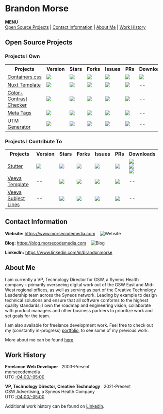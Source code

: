 # Brandon Morse
<!--ts-->
**MENU** <br>
[Open Source Projects](#open-source-projects) | [Contact Information](#contact-information) | [About Me](#about-me) | [Work History](#work-history)
<!--te-->
## Open Source Projects
### Projects I Own
<table>
  <tr>
    <th>Projects</th>
    <th>Version</th>
    <th>Stars</th>
    <th>Forks</th>
    <th>Issues</th>
    <th>PRs</th>
    <th>Downloads</th>
  <tr>
  <tr>
    <td>
      <a href="https://github.com/morsecodemedia/containers.css">Containers.css</a>
    </td>
    <td>
      <img src="https://img.shields.io/npm/v/@morsecodemedia/containers.css" />
    </td>
    <td>
      <img src="https://img.shields.io/github/stars/morsecodemedia/containers.css" />
    </td>
    <td>
      <img src="https://img.shields.io/github/forks/morsecodemedia/containers.css" />
    </td>
    <td>
      <img src="https://img.shields.io/github/issues/morsecodemedia/containers.css" />
    </td>
    <td>
      <img src="https://img.shields.io/github/issues-pr/morsecodemedia/containers.css" />
    </td>
    <td>
      <img src="https://img.shields.io/npm/dt/@morsecodemedia/containers.css" />
    </td>
  </tr>
  <tr>
    <td>
      <a href="https://github.com/morsecodemedia/nuxt-template">Nuxt Template</a>
    </td>
    <td>
      <img src="https://img.shields.io/github/package-json/v/morsecodemedia/nuxt-template" />
    </td>
    <td>
      <img src="https://img.shields.io/github/stars/morsecodemedia/nuxt-template" />
    </td>
    <td>
      <img src="https://img.shields.io/github/forks/morsecodemedia/nuxt-template" />
    </td>
    <td>
      <img src="https://img.shields.io/github/issues/morsecodemedia/nuxt-template" />
    </td>
    <td>
      <img src="https://img.shields.io/github/issues-pr/morsecodemedia/nuxt-template" />
    </td>
    <td>
      --
    </td>
  </tr>
  <tr>
    <td>
      <a href="https://github.com/morsecodemedia/ccc.morsecodemedia.com">Color-Contrast Checker</a>
    </td>
    <td>
      <img src="https://img.shields.io/github/package-json/v/morsecodemedia/ccc.morsecodemedia.com" />
    </td>
    <td>
      <img src="https://img.shields.io/github/stars/morsecodemedia/ccc.morsecodemedia.com" />
    </td>
    <td>
      <img src="https://img.shields.io/github/forks/morsecodemedia/ccc.morsecodemedia.com" />
    </td>
    <td>
      <img src="https://img.shields.io/github/issues/morsecodemedia/ccc.morsecodemedia.com" />
    </td>
    <td>
      <img src="https://img.shields.io/github/issues-pr/morsecodemedia/ccc.morsecodemedia.com" />
    </td>
    <td>
      --
    </td>
  </tr> 
  <tr>
    <td>
      <a href="https://github.com/morsecodemedia/meta-tags.morsecodemedia.com">Meta Tags</a>
    </td>
    <td>
      <img src="https://img.shields.io/github/v/release/morsecodemedia/meta-tags.morsecodemedia.com" />
    </td>
    <td>
      <img src="https://img.shields.io/github/stars/morsecodemedia/meta-tags.morsecodemedia.com" />
    </td>
    <td>
      <img src="https://img.shields.io/github/forks/morsecodemedia/meta-tags.morsecodemedia.com" />
    </td>
    <td>
      <img src="https://img.shields.io/github/issues/morsecodemedia/meta-tags.morsecodemedia.com" />
    </td>
    <td>
      <img src="https://img.shields.io/github/issues-pr/morsecodemedia/meta-tags.morsecodemedia.com" />
    </td>
    <td>
      --
    </td>
  </tr>
  <tr>
    <td>
      <a href="https://github.com/morsecodemedia/utm-generator.morsecodemedia.com">UTM Generator</a>
    </td>
    <td>
      <img src="https://img.shields.io/github/package-json/v/morsecodemedia/utm-generator.morsecodemedia.com" />
    </td>
    <td>
      <img src="https://img.shields.io/github/stars/morsecodemedia/utm-generator.morsecodemedia.com" />
    </td>
    <td>
      <img src="https://img.shields.io/github/forks/morsecodemedia/utm-generator.morsecodemedia.com" />
    </td>
    <td>
      <img src="https://img.shields.io/github/issues/morsecodemedia/utm-generator.morsecodemedia.com" />
    </td>
    <td>
      <img src="https://img.shields.io/github/issues-pr/morsecodemedia/utm-generator.morsecodemedia.com" />
    </td>
    <td>
      --
    </td>
  </tr>  
</table>

### Projects I Contribute To
<table>
  <tr>
    <th>Projects</th>
    <th>Version</th>
    <th>Stars</th>
    <th>Forks</th>
    <th>Issues</th>
    <th>PRs</th>
    <th>Downloads</th>
  <tr>
  <tr>
    <td>
      <a href="https://github.com/jamestomasino/stutter">Stutter</a>
    </td>
    <td>
      <img src="https://img.shields.io/github/v/release/jamestomasino/stutter" />
    </td>
    <td>
      <img src="https://img.shields.io/github/stars/jamestomasino/stutter" />
    </td>
    <td>
      <img src="https://img.shields.io/github/forks/jamestomasino/stutter" />
    </td>
    <td>
      <img src="https://img.shields.io/github/issues/jamestomasino/stutter" />
    </td>
    <td>
      <img src="https://img.shields.io/github/issues-pr/jamestomasino/stutter" />
    </td>
    <td>
      <a href="https://addons.mozilla.org/en-US/firefox/addon/stutter/">
        <img src="https://img.shields.io/badge/Firefox-Get%20Extension!-orange.svg?style=popout&logo=firefox)" />
      </a>
      <br>
      <a href="https://chrome.google.com/webstore/detail/stutter/fbapmaboedchhgjolcnpfgoanbfajchl">
        <img src="https://img.shields.io/badge/Chrome-Get%20Extension!-green.svg?style=popout&logo=google-chrome" />
      </a>
      <br>
      <a href="https://microsoftedge.microsoft.com/addons/detail/stutter/aonlnjdopgkofbgipdnfdclfpaindajj">
        <img src="https://img.shields.io/badge/Edge-Get%20Extension!-lightgrey.svg?style=popout&logo=microsoft-edge" />
      </a>
    </td>
  </tr>
  <tr>
    <td>
      <a href="https://github.com/jamestomasino/veeva-template">Veeva Template</a>
    </td>
    <td>
      --
    </td>
    <td>
      <img src="https://img.shields.io/github/stars/jamestomasino/veeva-template" />
    </td>
    <td>
      <img src="https://img.shields.io/github/forks/jamestomasino/veeva-template" />
    </td>
    <td>
      <img src="https://img.shields.io/github/issues/jamestomasino/veeva-template" />
    </td>
    <td>
      <img src="https://img.shields.io/github/issues-pr/jamestomasino/veeva-template" />
    </td>
    <td>
      --
    </td>
  </tr>
  
  <tr>
    <td>
      <a href="https://github.com/jamestomasino/veeva-subject-lines">Veeva Subject Lines</a>
    </td>
    <td>
      --
    </td>
    <td>
      <img src="https://img.shields.io/github/stars/jamestomasino/veeva-subject-lines" />
    </td>
    <td>
      <img src="https://img.shields.io/github/forks/jamestomasino/veeva-subject-lines" />
    </td>
    <td>
      <img src="https://img.shields.io/github/issues/jamestomasino/veeva-subject-lines" />
    </td>
    <td>
      <img src="https://img.shields.io/github/issues-pr/jamestomasino/veeva-subject-lines" />
    </td>
    <td>
      --
    </td>
  </tr>
<table>

## Contact Information
**Website:** https://www.morsecodemedia.com &nbsp;&nbsp; ![Website](https://img.shields.io/website/https/morsecodemedia.com.svg)

**Blog:** https://blog.morsecodemedia.com &nbsp;&nbsp; ![Blog](https://img.shields.io/website/https/blog.morsecodemedia.com.svg)

**LinkedIn:** https://www.linkedin.com/in/brandonmorse

## About Me

I am currently a VP, Technology Director for GSW, a Syneos Health company - primarily overseeing digital work out of the GSW East and Mid-West regional offices, as well as serving as part of the Creative Technology Leadership team across the Syneos network. Leading by example to design technical solutions and ensure that all software conforms to the highest quality standards; I own the roadmap and engineering vision; collaborate with product managers and other business partners to prioritize work and set goals for the team.

I am also available for freelance development work. Feel free to check out my (constantly in-progress) [portfolio](https://www.morsecodemedia.com), to see some of my previous work.

More about me can be found [here](https://www.morsecodemedia.com/about).

## Work History

**Freelance Web Developer** &nbsp; 2003-Present<br>
morsecodemedia<br>
UTC [-04:00/-05:00](https://www.timeanddate.com/time/zone/usa/new-york-state)

**VP, Technology Director, Creative Technology** &nbsp; 2021-Present<br>
GSW Advertising, a Syneos Health Company<br>
UTC [-04:00/-05:00](https://www.timeanddate.com/time/zone/usa/new-york-state)

Additional work history can be found on [LinkedIn](https://www.linkedin.com/in/brandonmorse).

